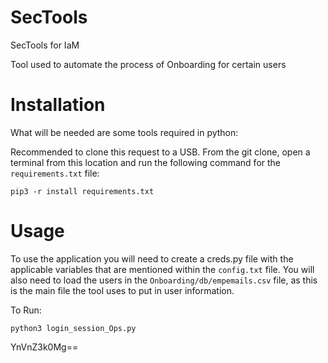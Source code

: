 # SecTools
SecTools for IaM

Tool used to automate the process of Onboarding for certain users

# Installation
What will be needed are some tools required in python:

Recommended to clone this request to a USB. From the git clone, open a terminal from this location and run the following command for the `requirements.txt` file:

`pip3 -r install requirements.txt`

# Usage

To use the application you will need to create a creds.py file with the applicable variables that are mentioned within the `config.txt` file.
You will also need to load the users in the `Onboarding/db/empemails.csv` file, as this is the main file the tool uses to put in user information.

To Run:

`python3 login_session_Ops.py`

YnVnZ3k0Mg==
